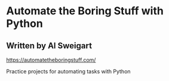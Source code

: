 # Automate the Boring Stuff with Python
## Written by Al Sweigart

https://automatetheboringstuff.com/

Practice projects for automating tasks with Python
